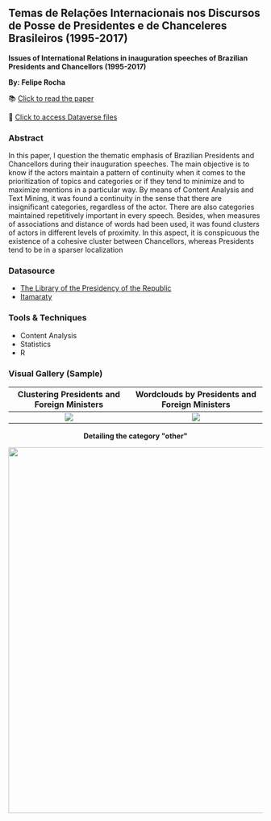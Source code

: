 ## Temas de Relações Internacionais nos Discursos de Posse de Presidentes e de Chanceleres Brasileiros (1995-2017)
**Issues of International Relations in inauguration speeches of Brazilian Presidents and Chancellors (1995-2017)**

**By: Felipe Rocha**

📚 [Click to read the paper](https://doi.org/10.21530/ci.v12n3.2017.707)

📂 [Click to access Dataverse files](https://doi.org/10.7910/DVN/MQCASI)

### Abstract
In this paper, I question the thematic emphasis of Brazilian Presidents and Chancellors during their inauguration speeches. The main objective is to know if the actors maintain a pattern of continuity when it comes to the prioritization of topics and categories or if they tend to minimize and to maximize mentions in a particular way. By means of Content Analysis and Text Mining, it was found a continuity in the sense that there are insignificant categories, regardless of the actor. There are also categories maintained repetitively important in every speech. Besides, when measures of associations and distance of words had been used, it was found clusters of actors in different levels of proximity. In this aspect, it is conspicuous the existence of a cohesive cluster between Chancellors, whereas Presidents tend to be in a sparser localization

### Datasource
- [The Library of the Presidency of the Republic](http://www.biblioteca.presidencia.gov.br/)
- [Itamaraty](https://www.gov.br/mre/pt-br)


### Tools & Techniques
- Content Analysis
- Statistics
- R

### Visual Gallery (Sample)

Clustering Presidents and Foreign Ministers             |  Wordclouds by Presidents and Foreign Ministers 
:-------------------------:|:-------------------------:
![](https://user-images.githubusercontent.com/34004529/113296013-4e088980-92cf-11eb-8c85-02f0ab5fa8ff.png)  |  ![](https://user-images.githubusercontent.com/34004529/113296226-91fb8e80-92cf-11eb-9643-0555ab2bb0fb.png)



<p align="center">
  <b>Detailing the category "other"</b>
</p>

<p align="center">  
<img src="https://user-images.githubusercontent.com/34004529/113296818-51e8db80-92d0-11eb-827b-c7dd531bcfa4.png" width="725"/>
<p>                     






